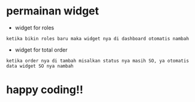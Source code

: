 

# permainan widget
- widget for roles
```
ketika bikin roles baru maka widget nya di dashboard otomatis nambah
```
- widget for total order
```
ketika order nya di tambah misalkan status nya masih SO, ya otomatis data widget SO nya nambah
```

# happy coding!!
